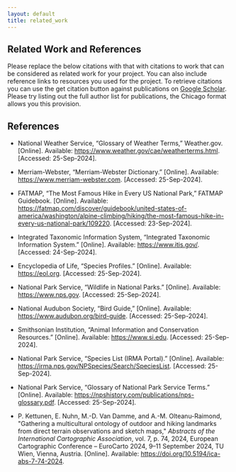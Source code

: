```yaml
---
layout: default
title: related_work
---
```


## Related Work and References

<p class="message-highlight">
  Please replace the below citations with that with citations to work that can be considered as related work for your project. You can also include reference links to resources you used for the project. To retrieve citations you can use the get citation button against publications on <a href="https://scholar.google.com">Google Scholar</a>. Please try listing out the full author list for publications, the Chicago format allows you this provision.
</p>

## References

- National Weather Service, “Glossary of Weather Terms,” Weather.gov. [Online]. Available: https://www.weather.gov/cae/weatherterms.html. [Accessed: 25-Sep-2024].

- Merriam-Webster, “Merriam-Webster Dictionary.” [Online]. Available: https://www.merriam-webster.com. [Accessed:  25-Sep-2024].

- FATMAP, “The Most Famous Hike in Every US National Park,” FATMAP Guidebook. [Online]. Available: https://fatmap.com/discover/guidebook/united-states-of-america/washington/alpine-climbing/hiking/the-most-famous-hike-in-every-us-national-park/109220. [Accessed: 23-Sep-2024].

- Integrated Taxonomic Information System, “Integrated Taxonomic Information System.” [Online]. Available: https://www.itis.gov/. [Accessed: 24-Sep-2024].

- Encyclopedia of Life, “Species Profiles.” [Online]. Available: https://eol.org. [Accessed:  25-Sep-2024].

- National Park Service, “Wildlife in National Parks.” [Online]. Available: https://www.nps.gov. [Accessed:  25-Sep-2024].

- National Audubon Society, “Bird Guide,” [Online]. Available: https://www.audubon.org/bird-guide. [Accessed:  25-Sep-2024].

- Smithsonian Institution, “Animal Information and Conservation Resources.” [Online]. Available: https://www.si.edu. [Accessed:  25-Sep-2024].

- National Park Service, “Species List (IRMA Portal).” [Online]. Available: https://irma.nps.gov/NPSpecies/Search/SpeciesList. [Accessed:  25-Sep-2024].

- National Park Service, “Glossary of National Park Service Terms.” [Online]. Available: https://npshistory.com/publications/nps-glossary.pdf. [Accessed:  25-Sep-2024].

- P. Kettunen, E. Nuhn, M.-D. Van Damme, and A.-M. Olteanu-Raimond, "Gathering a multicultural ontology of outdoor and hiking landmarks from direct terrain observations and sketch maps," *Abstracts of the International Cartographic Association*, vol. 7, p. 74, 2024, European Cartographic Conference – EuroCarto 2024, 9–11 September 2024, TU Wien, Vienna, Austria. [Online]. Available: https://doi.org/10.5194/ica-abs-7-74-2024.
